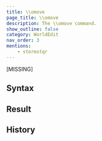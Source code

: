 ```yaml
---
title: \\omove
page_title: \\omove
description: The \\omove command.
show_outline: false
category: WorldEdit
nav_order: 3
mentions:
    - stormstqr
---
```


[MISSING]

<CommandDetailsTable
    name="\\omove"
    :categories="[
        'system', 'world', 'server', 'worldedit'
    ]"
    :requiredTags="[
        'canUseChatCommands'
    ]"
    ultraSecurityModeSecurityLevel="WorldEdit"
    version="0.0.0"
    :undoSupported="-2"
    :functional="false"
    :deprecated="false"
/>

## Syntax


## Result


## History
